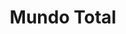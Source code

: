 ---
title: "Mundo Total"
url: /caracas/mundo-total-av-principal-del-cementerio/
shop: grandes almacenes
---